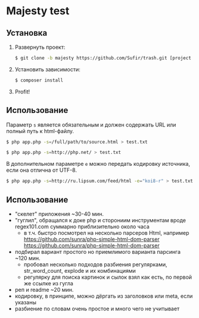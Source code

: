 # Majesty test

## Установка

1. Развернуть проект:

    ``` bash
    $ git clone -b majesty https://github.com/Sufir/trash.git [project directory]
    ```

2. Установить зависимости:

    ``` bash
    $ composer install
    ```

3. Profit!

## Использование

Параметр `s` является обязательным и должен содержать URL или полный путь к html-файлу.

``` bash
$ php app.php -s=/full/path/to/source.html > test.txt
```

``` bash
$ php app.php -s=http://php.net/ > test.txt
```

В дополнительном параметре `e` можно передать кодировку источника, если она отлична от UTF-8.

``` bash
$ php app.php -s=http://ru.lipsum.com/feed/html -e="koi8-r" > test.txt
```

## Использование

* "скелет" приложения ~30-40 мин.
* "гуглил", обращался к доке php и сторониим инструментам вроде regex101.com суммарно приблизительно около часа
    * в т.ч. быстро посмотрел на несколько парсеров Html, например https://github.com/sunra/php-simple-html-dom-parser https://github.com/sunra/php-simple-html-dom-parser
* подбирал вариант простого но приемлимого варианта парсинга ~120 мин.
    * пробовал несколько подходов разбиения регулярками, str_word_count, explode и их комбинациями
    * регулярку для поиска картинок и сылок взял как есть, по первой же ссылке из гугла
* реп и readme ~20 мин.
* кодировку, в принципе, можно дёргать из заголовков или meta, если указаны
* разбиение по словам очень простое и много чего не учитывает